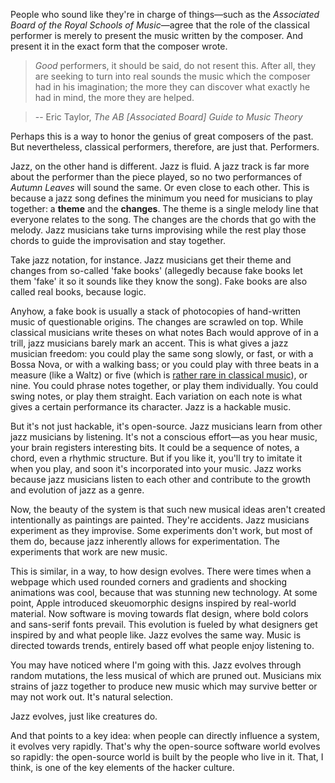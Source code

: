 People who sound like they're in charge of things—such as the *Associated Board
of the Royal Schools of Music*—agree that the role of the classical performer
is merely to present the music written by the composer. And present it in the
exact form that the composer wrote.

> *Good* performers, it should be said, do not resent this. After all, they are
> seeking to turn into real sounds the music which the composer had in his
> imagination; the more they can discover what exactly he had in mind, the more
> they are helped.

> -- Eric Taylor, *The AB [Associated Board] Guide to Music Theory*

Perhaps this is a way to honor the genius of great composers of the past. But
nevertheless, classical performers, therefore, are just that. Performers.

Jazz, on the other hand is different. Jazz is fluid. A jazz track is far more
about the performer than the piece played, so no two performances of *Autumn
Leaves* will sound the same. Or even close to each other. This is because a
jazz song defines the minimum you need for musicians to play together: a
**theme** and the **changes**. The theme is a single melody line that everyone
relates to the song. The changes are the chords that go with the melody. Jazz
musicians take turns improvising while the rest play those chords to guide the
improvisation and stay together.

Take jazz notation, for instance. Jazz musicians get their theme and changes
from so-called 'fake books' (allegedly because fake books let them 'fake' it so
it sounds like they know the song). Fake books are also called real books,
because logic.

Anyhow, a fake book is usually a stack of photocopies of hand-written music of
questionable origins. The changes are scrawled on top. While classical
musicians write theses on what notes Bach would approve of in a trill, jazz
musicians barely mark an accent. This is what gives a jazz musician freedom:
you could play the same song slowly, or fast, or with a Bossa Nova, or with a
walking bass; or you could play with three beats in a measure (like a Waltz) or
five (which is [rather rare in classical
music](https://en.wikipedia.org/wiki/Quintuple_meter)), or nine. You could
phrase notes together, or play them individually. You could swing notes, or
play them straight. Each variation on each note is what gives a certain
performance its character. Jazz is a hackable music.

But it's not just hackable, it's open-source. Jazz musicians learn from other
jazz musicians by listening. It's not a conscious effort—as you hear music,
your brain registers interesting bits. It could be a sequence of notes, a
chord, even a rhythmic structure. But if you like it, you'll try to imitate it
when you play, and soon it's incorporated into your music. Jazz works because
jazz musicians listen to each other and contribute to the growth and evolution
of jazz as a genre.

Now, the beauty of the system is that such new musical ideas aren't created
intentionally as paintings are painted. They're accidents. Jazz musicians
experiment as they improvise. Some experiments don't work, but most of them do,
because jazz inherently allows for experimentation. The experiments that work
are new music.

This is similar, in a way, to how design evolves. There were times when a
webpage which used rounded corners and gradients and shocking animations was
cool, because that was stunning new technology. At some point, Apple introduced
skeuomorphic designs inspired by real-world material. Now software is moving
towards flat design, where bold colors and sans-serif fonts prevail. This
evolution is fueled by what designers get inspired by and what people like.
Jazz evolves the same way. Music is directed towards trends, entirely based off
what people enjoy listening to.

You may have noticed where I'm going with this. Jazz evolves through random
mutations, the less musical of which are pruned out. Musicians mix strains of
jazz together to produce new music which may survive better or may not work
out. It's natural selection.

Jazz evolves, just like creatures do.

And that points to a key idea: when people can directly influence a system, it
evolves very rapidly. That's why the open-source software world evolves so
rapidly: the open-source world is built by the people who live in it. That, I
think, is one of the key elements of the hacker culture.
